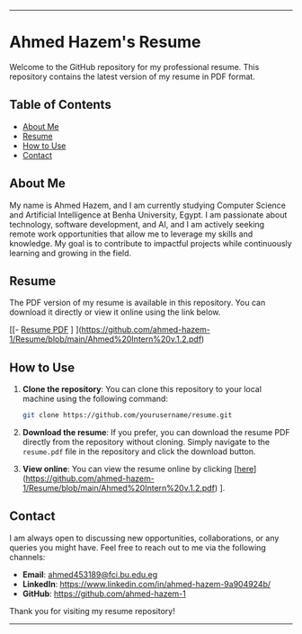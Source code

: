 
---

# Ahmed Hazem's Resume

Welcome to the GitHub repository for my professional resume. This repository contains the latest version of my resume in PDF format.

## Table of Contents
- [About Me](#about-me)
- [Resume](#resume)
- [How to Use](#how-to-use)
- [Contact](#contact)

## About Me

My name is Ahmed Hazem, and I am currently studying Computer Science and Artificial Intelligence at Benha University, Egypt. I am passionate about technology, software development, and AI, and I am actively seeking remote work opportunities that allow me to leverage my skills and knowledge. My goal is to contribute to impactful projects while continuously learning and growing in the field.

## Resume

The PDF version of my resume is available in this repository. You can download it directly or view it online using the link below.

[[- [Resume PDF]((https://github.com/ahmed-hazem-1/Resume/blob/main/Ahmed%20Intern%20v.1.2.pdf))
] ](https://github.com/ahmed-hazem-1/Resume/blob/main/Ahmed%20Intern%20v.1.2.pdf)
## How to Use

1. **Clone the repository**: You can clone this repository to your local machine using the following command:
   ```bash
   git clone https://github.com/yourusername/resume.git
   ```

2. **Download the resume**: If you prefer, you can download the resume PDF directly from the repository without cloning. Simply navigate to the `resume.pdf` file in the repository and click the download button.

3. **View online**: You can view the resume online by clicking [[here]((https://github.com/ahmed-hazem-1/Resume/blob/main/Ahmed%20Intern%20v.1.2.pdf))](https://github.com/ahmed-hazem-1/Resume/blob/main/Ahmed%20Intern%20v.1.2.pdf)
].

## Contact

I am always open to discussing new opportunities, collaborations, or any queries you might have. Feel free to reach out to me via the following channels:

- **Email**: ahmed453189@fci.bu.edu.eg
- **LinkedIn**: https://www.linkedin.com/in/ahmed-hazem-9a904924b/
- **GitHub**: https://github.com/ahmed-hazem-1

Thank you for visiting my resume repository!

---
